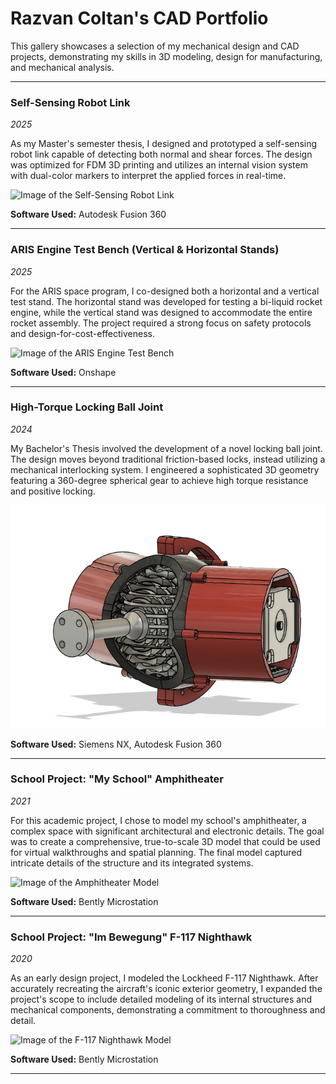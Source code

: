 # Razvan Coltan's CAD Portfolio

This gallery showcases a selection of my mechanical design and CAD projects, demonstrating my skills in 3D modeling, design for manufacturing, and mechanical analysis.

---

### Self-Sensing Robot Link
*2025*

As my Master's semester thesis, I designed and prototyped a self-sensing robot link capable of detecting both normal and shear forces. The design was optimized for FDM 3D printing and utilizes an internal vision system with dual-color markers to interpret the applied forces in real-time.

![Image of the Self-Sensing Robot Link](images/self_sensing_link.png)

**Software Used:** Autodesk Fusion 360

---

### ARIS Engine Test Bench (Vertical & Horizontal Stands)
*2025*

For the ARIS space program, I co-designed both a horizontal and a vertical test stand. The horizontal stand was developed for testing a bi-liquid rocket engine, while the vertical stand was designed to accommodate the entire rocket assembly. The project required a strong focus on safety protocols and design-for-cost-effectiveness.

![Image of the ARIS Engine Test Bench](images/aris_etb.png)

**Software Used:** Onshape

---

### High-Torque Locking Ball Joint
*2024*

My Bachelor's Thesis involved the development of a novel locking ball joint. The design moves beyond traditional friction-based locks, instead utilizing a mechanical interlocking system. I engineered a sophisticated 3D geometry featuring a 360-degree spherical gear to achieve high torque resistance and positive locking.

![Image of the Locking Ball Joint](images/locking_ball_joint.png)

**Software Used:** Siemens NX, Autodesk Fusion 360

---

### School Project: "My School" Amphitheater
*2021*

For this academic project, I chose to model my school's amphitheater, a complex space with significant architectural and electronic details. The goal was to create a comprehensive, true-to-scale 3D model that could be used for virtual walkthroughs and spatial planning. The final model captured intricate details of the structure and its integrated systems.

![Image of the Amphitheater Model](images/amphitheater_model.png)

**Software Used:** Bently Microstation

---

### School Project: "Im Bewegung" F-117 Nighthawk
*2020*

As an early design project, I modeled the Lockheed F-117 Nighthawk. After accurately recreating the aircraft's iconic exterior geometry, I expanded the project's scope to include detailed modeling of its internal structures and mechanical components, demonstrating a commitment to thoroughness and detail.

![Image of the F-117 Nighthawk Model](images/f117_nighthawk.png)

**Software Used:** Bently Microstation

---
